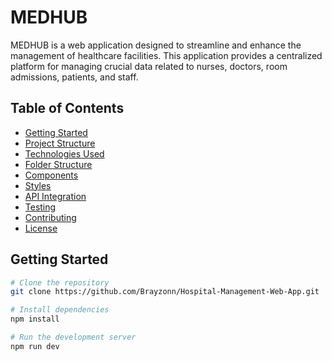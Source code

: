 # MEDHUB

MEDHUB is a web application designed to streamline and enhance the management of healthcare facilities. This application provides a centralized platform for managing crucial data related to nurses, doctors, room admissions, patients, and staff. 

## Table of Contents

- [Getting Started](#getting-started)
- [Project Structure](#project-structure)
- [Technologies Used](#technologies-used)
- [Folder Structure](#folder-structure)
- [Components](#components)
- [Styles](#styles)
- [API Integration](#api-integration)
- [Testing](#testing)
- [Contributing](#contributing)
- [License](#license)

## Getting Started

```bash
# Clone the repository
git clone https://github.com/Brayzonn/Hospital-Management-Web-App.git

# Install dependencies
npm install

# Run the development server
npm run dev
